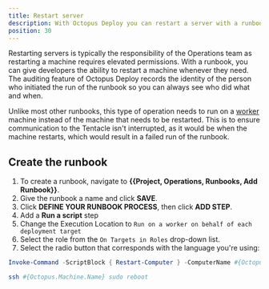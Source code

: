```yaml
---
title: Restart server
description: With Octopus Deploy you can restart a server with a runbook.
position: 30
---
```


Restarting servers is typically the responsibility of the Operations team as restarting a machine requires elevated permissions.  With a runbook, you can give developers the ability to restart a machine whenever they need.  The auditing feature of Octopus Deploy records the identity of the person who initiated the run of the runbook so you can always see who did what and when.

Unlike most other runbooks, this type of operation needs to run on a [worker](https://octopus.com/docs/infrastructure/workers) machine instead of the machine that needs to be restarted.  This is to ensure communication to the Tentacle isn't interrupted, as it would be when the machine restarts, which would result in a failed run of the runbook.

## Create the runbook

1. To create a runbook, navigate to **{{Project, Operations, Runbooks, Add Runbook}}**.
2. Give the runbook a name and click **SAVE**.
3. Click **DEFINE YOUR RUNBOOK PROCESS**, then click **ADD STEP**.
4. Add a **Run a script** step
5. Change the Execution Location to `Run on a worker on behalf of each deployment target`
6. Select the role from the `On Targets in Roles` drop-down list.
7. Select the radio button that corresponds with the language you're using:

```PowerShell Inline Source Code
Invoke-Command -ScriptBlock { Restart-Computer } -ComputerName #{Octopus.Machine.Name}
```
```bash Inline Source Code
ssh #{Octopus.Machine.Name} sudo reboot
```

